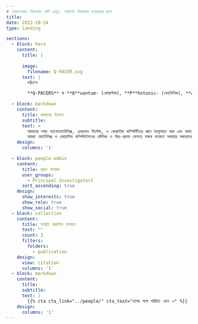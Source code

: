 ```yaml
---
# হোমপেজের শিরোনাম খালি রাখুন, সাইটের শিরোনাম ব্যবহারের জন্য
title:
date: 2022-10-24
type: landing

sections:
  - block: hero
    content:
      title: |
         
      image:
        filename: Q-PACER.svg
      text: |
        <br>

        **Q-PACERS** বা **Q**uantum- (কোয়ান্টাম), **P**hotonic- (ফোটোনিক), **A**ntenna-(এন্টেনা), **C**omputing-(কম্পিউটিং), **E**mbedded-(এম্বেডেড), এবং **R**enewable-energy (নবায়নযোগ্য শক্তি ) **S**ystems রিসার্চ গ্রুপ বুয়েট-এর (বাংলাদেশ প্রকৌশল বিশ্ববিদ্যালয়) তড়িৎ ও ইলেকট্রনিক কৌশল  বিভাগে (EEE) ইলেকট্রনিক্স ও ফোটোনিক্স গবেষণার এক উদ্ভাবনী কেন্দ্র। [ডঃ সাজিদ মুহাইমিন চৌধুরী ](author/dr.-sajid-muhaimin-choudhury) কর্তৃক প্রতিষ্ঠিত ও পরিচালিত এই দলটি পরীক্ষামূলক ও গণনামূলক (কম্পিউটেশনাল) পদ্ধতির দক্ষতা ব্যবহার করে সর্বাধুনিক গবেষণার চ্যালেঞ্জ মোকাবিলায় অগ্রণী ভূমিকা পালন করছে।

  - block: markdown
    content:
      title: আমাদের উদ্দেশ্য
      subtitle: 
      text: >
        আমাদের লক্ষ্য ন্যানোফোটোনিক্স, এম্বেডেড সিস্টেম, ও কোয়ান্টাম কম্পিউটিংয়ে জ্ঞান সম্প্রসারণ করা এবং সমাজের উপযোগী প্রযুক্তিগত সমাধান উদ্ভাবন করা।  
        আমরা ফোটোনিক্স ও কোয়ান্টাম কম্পিউটেশনের মৌলিক ও উচ্চ-প্রভাব ফেলতে সক্ষম গবেষণা সমস্যার সমাধানের পাশাপাশি পরবর্তী প্রজন্মের প্রকৌশলী ও বিজ্ঞানীদের দক্ষ করে তোলার প্রতি বিশেষভাবে গুরুত্ব দিই।
    design:
      columns: '1'

  - block: people-admin
    content:
      title: প্রধান গবেষক
      user_groups:
        - Principal Investigator1
      sort_ascending: true
    design:
      show_interests: true
      show_role: true
      show_social: true
  - block: collection
    content:
      title: সম্প্রতি প্রকাশিত গবেষনা  
      text: ""
      count: 3
      filters:
        folders:
          - publication
    design:
      view: citation
      columns: '1'
  - block: markdown
    content:
      title:
      subtitle:
      text: |
        {{% cta cta_link="../people/" cta_text="দলের সঙ্গে পরিচিত হোন →" %}}
    design:
      columns: '1'
---
```

